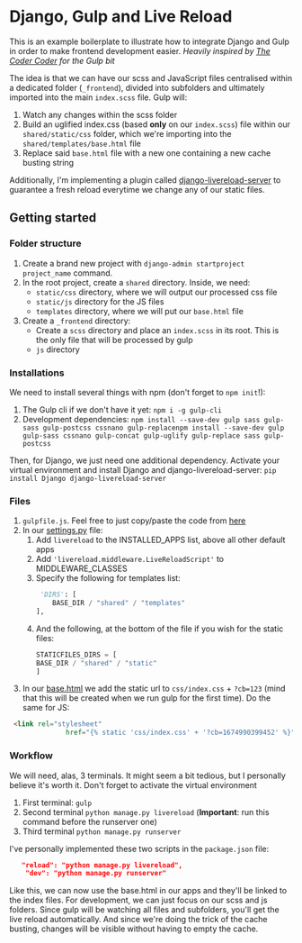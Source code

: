 # Django, Gulp and Live Reload
This is an example boilerplate to illustrate how to integrate Django and Gulp in order to make frontend development easier. *Heavily inspired by [The Coder Coder](https://www.youtube.com/watch?v=-lG0kDeuSJk&ab_channel=CoderCoder) for the Gulp bit*

The idea is that we can have our scss and JavaScript files centralised within a dedicated folder (`_frontend`), divided into subfolders and ultimately imported into the main `index.scss` file. Gulp will:
1. Watch any changes within the scss folder
2. Build an uglified index.css (based **only** on our `index.scss`) file within our `shared/static/css` folder, which we're importing into the `shared/templates/base.html` file
3. Replace said `base.html` file with a new one containing a new cache busting string

Additionally, I'm implementing a plugin called [django-livereload-server](https://github.com/tjwalch/django-livereload-server) to guarantee a fresh reload everytime we change any of our static files.

## Getting started
### Folder structure

1. Create a brand new project with `django-admin startproject project_name` command.
2. In the root project, create a `shared` directory. Inside, we need:
    - `static/css` directory, where we will output our processed css file
    - `static/js` directory for the JS files
    - `templates` directory, where we will put our `base.html` file
3. Create a `_frontend` directory:
    - Create a `scss` directory and place an `index.scss` in its root. This is the only file that will be processed by gulp
    - `js` directory

### Installations
We need to install several things with npm (don't forget to `npm init`!):
1. The Gulp cli if we don't have it yet: `npm i -g gulp-cli`
2. Development dependencies: `npm install --save-dev gulp sass gulp-sass gulp-postcss cssnano gulp-replacenpm install --save-dev gulp gulp-sass cssnano gulp-concat gulp-uglify gulp-replace sass gulp-postcss`

Then, for Django, we just need one additional dependency. Activate your virtual environment and install Django and django-livereload-server: `pip install Django django-livereload-server`

### Files
1. `gulpfile.js`. Feel free to just copy/paste the code from [here](./gulpfile.js)
2. In our [settings.py](./my_site/settings.py) file: 
    1. Add `livereload` to the INSTALLED_APPS list, above all other default apps
    2. Add `'livereload.middleware.LiveReloadScript'` to MIDDLEWARE_CLASSES
    3. Specify the following for templates list:
        ```python
         'DIRS': [
            BASE_DIR / "shared" / "templates"
        ],
        ```
    4. And the following, at the bottom of the file if you wish for the static files:
        ```python
        STATICFILES_DIRS = [
        BASE_DIR / "shared" / "static"
        ]   
        ```
3. In our [base.html](./shared/templates/base.html) we add the static url to `css/index.css` + `?cb=123` (mind that this will be created when we run gulp for the first time). Do the same for JS:
```html
 <link rel="stylesheet"
              href="{% static 'css/index.css' + '?cb=1674990399452' %}"/>
```

### Workflow

We will need, alas, 3 terminals. It might seem a bit tedious, but I personally believe it's worth it. Don't forget to activate the virtual environment

1. First terminal: `gulp`
2. Second terminal `python manage.py livereload` (**Important**: run this command before the runserver one)
3. Third terminal `python manage.py runserver`

I've personally implemented these two scripts in the `package.json` file:
```json
   "reload": "python manage.py livereload",
    "dev": "python manage.py runserver"
```

Like this, we can now use the base.html in our apps and they'll be linked to the index files. For development, we can just focus on our scss and js folders. Since gulp will be watching all files and subfolders, you'll get the live reload automatically. And since we're doing the trick of the cache busting, changes will be visible without having to empty the cache.

